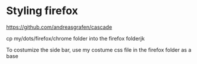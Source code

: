 # Styling firefox

<https://github.com/andreasgrafen/cascade>

cp my/dots/firefox/chrome folder into the firefox folderjk

To costumize the side bar, use my costume css file in the firefox folder as a base
